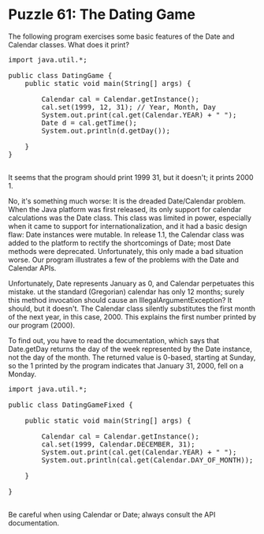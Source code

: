 # Puzzle 61: The Dating Game

The following program exercises some basic features of the Date and Calendar classes. What does it print?


<pre>
import java.util.*;

public class DatingGame {
    public static void main(String[] args) {

        Calendar cal = Calendar.getInstance();
        cal.set(1999, 12, 31); // Year, Month, Day
        System.out.print(cal.get(Calendar.YEAR) + " ");
        Date d = cal.getTime();
        System.out.println(d.getDay());

    }
}

</pre>

It seems that the program should print 1999 31, but it doesn't; it prints 2000 1.

No, it's something much worse: It is the dreaded Date/Calendar problem. When the Java platform was first released, 
its only support for calendar calculations was the Date class. This class was limited in power, 
especially when it came to support for internationalization, and it had a basic design flaw: 
Date instances were mutable. In release 1.1, the Calendar class was added to the platform to rectify the 
shortcomings of Date; most Date methods were deprecated. Unfortunately, 
this only made a bad situation worse. Our program illustrates a few of the problems with the Date and Calendar APIs.


Unfortunately, Date represents January as 0, and Calendar perpetuates this mistake.
ut the standard (Gregorian) calendar has only 12 months; surely this method invocation should cause an 
IllegalArgumentException? It should, but it doesn't. The Calendar class silently substitutes the 
first month of the next year, in this case, 2000. This explains the first number printed by our program (2000).

To find out, you have to read the documentation, which says that Date.getDay returns 
the day of the week represented by the Date instance, not the day of the month.
The returned value is 0-based, starting at Sunday, 
so the 1 printed by the program indicates that January 31, 2000, fell on a Monday. 


<pre>
import java.util.*;

public class DatingGameFixed {

    public static void main(String[] args) {

        Calendar cal = Calendar.getInstance();
        cal.set(1999, Calendar.DECEMBER, 31);
        System.out.print(cal.get(Calendar.YEAR) + " ");
        System.out.println(cal.get(Calendar.DAY_OF_MONTH));

    }

}

</pre>

Be careful when using Calendar or Date; always consult the API documentation.
